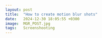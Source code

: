 ```yaml
---
layout: post
title:  "How to create motion blur shots"
date:   2024-12-30 18:05:55 +0300
image:  MGR_POST.jpg
tags:   Screenshooting
---
```

